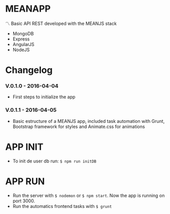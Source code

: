 # MEANAPP

:part_alternation_mark: Basic API REST developed with the MEANJS stack
* MongoDB
* Express
* AngularJS
* NodeJS

# Changelog

### V.0.1.0 - 2016-04-04

* First steps to initialize the app

### V.0.1.1 - 2016-04-05

* Basic estructure of a MEANJS app, included task automation with Grunt, Bootstrap framework for styles and Animate.css for animations

# APP INIT

* To init de user db run: `$ npm run initDB`

# APP RUN

* Run the server with `$ nodemon` or `$ npm start`. Now the app is running on port 3000.
* Run the automatics frontend tasks with `$ grunt`
